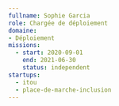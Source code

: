 ```yaml
---
fullname: Sophie Garcia
role: Chargée de déploiement
domaine:
- Déploiement
missions:
  - start: 2020-09-01
    end: 2021-06-30
    status: independent
startups:
  - itou
  - place-de-marche-inclusion
---
```

